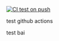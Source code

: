 [![CI test on push](https://github.com/lslzl3000/testci/actions/workflows/ci.yml/badge.svg?branch=main)](https://github.com/lslzl3000/testci/actions/workflows/ci.yml)

test github actions

test bai
